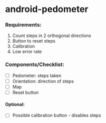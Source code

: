 # android-pedometer

### Requirements:

1. Count steps in 2 orthogonal directions
2. Button to reset steps
3. Calibration
4. Low error rate

### Components/Checklist:

- [ ] Pedometer: steps taken
- [ ] Orientation: direction of steps
- [ ] Map
- [ ] Reset button

#### Optional:

- [ ] Possible calibration button - disables steps
